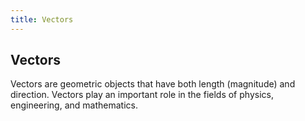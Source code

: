 ```yaml
---
title: Vectors
---
```

## Vectors

Vectors are geometric objects that have both length (magnitude) and direction. Vectors play an important role in the fields of physics, engineering, and mathematics. 


